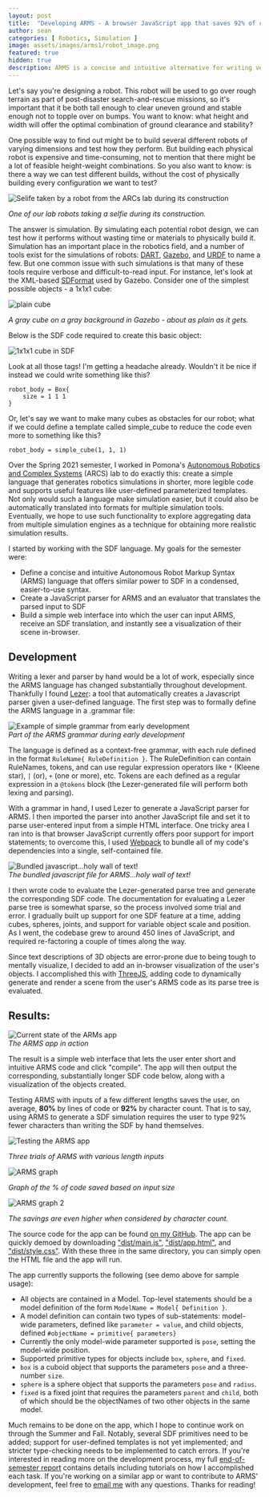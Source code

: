 ```yaml
---
layout: post
title:  "Developing ARMS - A browser JavaScript app that saves 92% of code when writing robotics simulations"
author: sean
categories: [ Robotics, Simulation ]
image: assets/images/arms1/robot_image.png
featured: true
hidden: true
description: ARMS is a concise and intuitive alternative for writing verbose XML-based robotics simulation languages.  This post charts my journey building it over Spring 2022 and the path ahead.
---
```


Let's say you're designing a robot.  This robot will be used to go over rough terrain as part of post-disaster search-and-rescue missions, so it's important that it be both tall enough to clear uneven ground and stable enough not to topple over on bumps.  You want to know: what height and width will offer the optimal combination of ground clearance and stability?

One possible way to find out might be to build several different robots of varying dimensions and test how they perform.  But building each physical robot is expensive and time-consuming, not to mention that there might be a lot of feasible height-weight combinations.  So you also want to know: is there a way we can test different builds, without the cost of physically building every configuration we want to test?

![Selife taken by a robot from the ARCs lab during its construction]({{site.baseurl}}/assets/images/arms1/robot_selfie.png)  

*One of our lab robots taking a selfie during its construction.*

The answer is simulation.  By simulating each potential robot design, we can test how it performs without wasting time or materials to physically build it.  Simulation has an important place in the robotics field, and a number of tools exist for the simulations of robots: [DART](https://dartsim.github.io/), [Gazebo](http://gazebosim.org/), and [URDF](http://wiki.ros.org/urdf) to name a few.  But one common issue with such simulations is that many of these tools require verbose and difficult-to-read input.  For instance, let's look at the XML-based [SDFormat](http://sdformat.org/) used by Gazebo.  Consider one of the simplest possible objects - a 1x1x1 cube:

![plain cube]({{site.baseurl}}/assets/images/arms1/gazebo_cube.png)

*A gray cube on a gray background in Gazebo - about as plain as it gets.*

Below is the SDF code required to create this basic object:

![1x1x1 cube in SDF]({{site.baseurl}}/assets/images/arms1/sdf_cube_snippet.png)

Look at all those tags!  I'm getting a headache already.  Wouldn't it be nice if instead we could write something like this?
```
robot_body = Box{
    size = 1 1 1
}
```

Or, let's say we want to make many cubes as obstacles for our robot; what if we could define a template called simple_cube to reduce the code even more to something like this?

```
robot_body = simple_cube(1, 1, 1)
```

Over the Spring 2021 semester, I worked in Pomona's [Autonomous Robotics and Complex Systems](https://cs.pomona.edu/~ajc/arcslab/) (ARCS) lab to do exactly this: create a simple language that generates robotics simulations in shorter, more legible code and supports useful features like user-defined parameterized templates.  Not only would such a language make simulation easier, but it could also be automatically translated into formats for multiple simulation tools.  Eventually, we hope to use such functionality to explore aggregating data from multiple simulation engines as a technique for obtaining more realistic simulation results.

I started by working with the SDF language.  My goals for the semester were:

- Define a concise and intuitive Autonomous Robot Markup Syntax (ARMS) language that offers similar power to SDF in a condensed, easier-to-use syntax.
- Create a JavaScript parser for ARMS and an evaluator that translates the parsed input to SDF
- Build a simple web interface into which the user can input ARMS, receive an SDF translation, and instantly see a visualization of their scene in-browser.

## Development

Writing a lexer and parser by hand would be a lot of work, especially since the ARMS language has changed substantially throughout development.  Thankfully I found [Lezer](https://lezer.codemirror.net/): a tool that automatically creates a Javascript parser given a user-defined language.  The first step was to formally define the ARMS language in a .grammar file:

![Example of simple grammar from early development]({{site.baseurl}}/assets/images/arms1/grammar_early_snippet.png)   
*Part of the ARMS grammar during early development*

The language is defined as a context-free grammar, with each rule defined in the format `RuleName{ RuleDefinition }`.  The RuleDefinition can contain RuleNames, tokens, and can use regular expression operators like `*` (Kleene star), `|` (or), `+` (one or more), etc.  Tokens are each defined as a regular expression in a `@tokens` block (the Lezer-generated file will perform both lexing and parsing).

With a grammar in hand, I used Lezer to generate a JavaScript parser for ARMS.  I then imported the parser into another JavaScript file and set it to parse user-entered input from a simple HTML interface.  One tricky area I ran into is that browser JavaScript currently offers poor support for import statements; to overcome this, I used [Webpack](https://webpack.js.org/) to bundle all of my code's dependencies into a single, self-contained file.

![Bundled javascript...holy wall of text!]({{site.baseurl}}/assets/images/arms1/bundled_javascript.png)  
*The bundled javascript file for ARMS...holy wall of text!*

I then wrote code to evaluate the Lezer-generated parse tree and generate the corresponding SDF code.  The documentation for evaluating a Lezer parse tree is somewhat sparse, so the process involved some trial and error.  I gradually built up support for one SDF feature at a time, adding cubes, spheres, joints, and support for variable object scale and position.  As I went, the codebase grew to around 450 lines of JavaScript, and required re-factoring a couple of times along the way.

Since text descriptions of 3D objects are error-prone due to being tough to mentally visualize, I decided to add an in-browser visualization of the user's objects.  I accomplished this with [ThreeJS](https://threejs.org/), adding code to dynamically generate and render a scene from the user's ARMS code as its parse tree is evaluated.

## Results:

![Current state of the ARMs app]({{site.baseurl}}/assets/images/arms1/demo4.png)  
*The ARMS app in action*

The result is a simple web interface that lets the user enter short and intuitive ARMS code and click "compile".  The app will then output the corresponding, substantially longer SDF code below, along with a visualization of the objects created.

Testing ARMS with inputs of a few different lengths saves the user, on average, **80%** by lines of code or **92%** by character count.  That is to say, using ARMS to generate a SDF simulation requires the user to type 92% fewer characters than writing the SDF by hand themselves.

![Testing the ARMS app]({{site.baseurl}}/assets/images/arms1/arms_table.png)

*Three trials of ARMS with various length inputs*

![ARMS graph]({{site.baseurl}}/assets/images/arms1/arms_fig1.png)

*Graph of the % of code saved based on input size*

![ARMS graph 2]({{site.baseurl}}/assets/images/arms1/arms_fig2.png)

*The savings are even higher when considered by character count.*

The source code for the app can be found [on my GitHub](https://github.com/swow2015/arms2).  The app can be quickly demoed by downloading ["dist/main.js"](https://github.com/oapostrophe/arms2/blob/main/dist/main.js), ["dist/app.html"](https://github.com/oapostrophe/arms2/edit/main/dist/app.html), and ["dist/style.css"](https://github.com/oapostrophe/arms2/blob/main/dist/style.css).  With these three in the same directory, you can simply open the HTML file and the app will run.

The app currently supports the following (see demo above for sample usage):
- All objects are contained in a Model.  Top-level statements should be a model definition of the form `ModelName = Model{ Definition }`.
- A model definition can contain two types of sub-statements: model-wide parameters, defined like `parameter = value`, and child objects, defined `#objectName = primitive{ parameters}`
- Currently the only model-wide parameter supported is `pose`, setting the model-wide position.
- Supported primitive types for objects include `box`, `sphere`, and `fixed`.
- `box` is a cuboid object that supports the parameters `pose` and a three-number `size`.
- `sphere` is a sphere object that supports the parameters `pose` and `radius`.
- `fixed` is a fixed joint that requires the parameters `parent` and `child`, both of which should be the objectNames of two other objects in the same model.

Much remains to be done on the app, which I hope to continue work on through the Summer and Fall.  Notably, several SDF primitives need to be added; support for user-defined templates is not yet implemented; and stricter type-checking needs to be implemented to catch errors.  If you're interested in reading more on the development process, my full [end-of-semester report](https://github.com/oapostrophe/arms2/blob/main/README.md) contains details including tutorials on how I accomplished each task.  If you're working on a similar app or want to contribute to ARMS' development, feel free to [email me](mailto:swow2015@mymail.pomona.edu) with any questions.  Thanks for reading!

